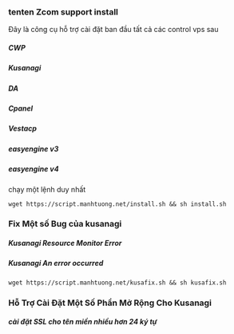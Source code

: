 ### tenten Zcom support install
Đây là công cụ hỗ trợ cài đặt ban đầu tất cả các control vps sau
##### CWP
##### Kusanagi
##### DA
##### Cpanel
##### Vestacp
##### easyengine v3
##### easyengine v4
chạy một lệnh duy nhất

```
wget https://script.manhtuong.net/install.sh && sh install.sh
```

### Fix Một số Bug của kusanagi
##### Kusanagi Resource Monitor Error
##### Kusanagi An error occurred

``` wget https://script.manhtuong.net/kusafix.sh && sh kusafix.sh ```

### Hỗ Trợ Cài Đặt Một Số Phần Mở Rộng Cho Kusanagi

##### cài đặt SSL cho tên miền nhiều hơn 24 ký tự
